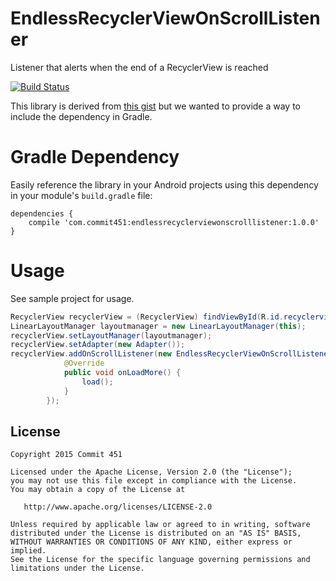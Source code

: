# EndlessRecyclerViewOnScrollListener
Listener that alerts when the end of a RecyclerView is reached

[![Build Status](https://travis-ci.org/Commit451/EndlessRecyclerViewOnScrollListener.svg?branch=master)](https://travis-ci.org/Commit451/EndlessRecyclerViewOnScrollListener)

This library is derived from [this gist](https://gist.github.com/ssinss/e06f12ef66c51252563e) but we wanted to provide a way to include the dependency in Gradle.

# Gradle Dependency
Easily reference the library in your Android projects using this dependency in your module's `build.gradle` file:

```Gradle
dependencies {
    compile 'com.commit451:endlessrecyclerviewonscrolllistener:1.0.0'
}
```

# Usage
See sample project for usage.
```java
RecyclerView recyclerView = (RecyclerView) findViewById(R.id.recyclerview);
LinearLayoutManager layoutmanager = new LinearLayoutManager(this);
recyclerView.setLayoutManager(layoutmanager);
recyclerView.setAdapter(new Adapter());
recyclerView.addOnScrollListener(new EndlessRecyclerViewOnScrollListener(linearLayoutManager) {
            @Override
            public void onLoadMore() {
                load();
            }
        });
```

License
--------

    Copyright 2015 Commit 451

    Licensed under the Apache License, Version 2.0 (the "License");
    you may not use this file except in compliance with the License.
    You may obtain a copy of the License at

       http://www.apache.org/licenses/LICENSE-2.0

    Unless required by applicable law or agreed to in writing, software
    distributed under the License is distributed on an "AS IS" BASIS,
    WITHOUT WARRANTIES OR CONDITIONS OF ANY KIND, either express or implied.
    See the License for the specific language governing permissions and
    limitations under the License.
